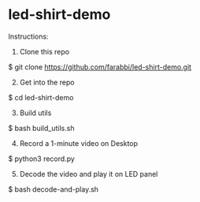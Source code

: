 # led-shirt-demo

Instructions:

1. Clone this repo

$ git clone https://github.com/farabbi/led-shirt-demo.git

2. Get into the repo

$ cd led-shirt-demo

3. Build utils

$ bash build_utils.sh

4. Record a 1-minute video on Desktop

$ python3 record.py

5. Decode the video and play it on LED panel

$ bash decode-and-play.sh

